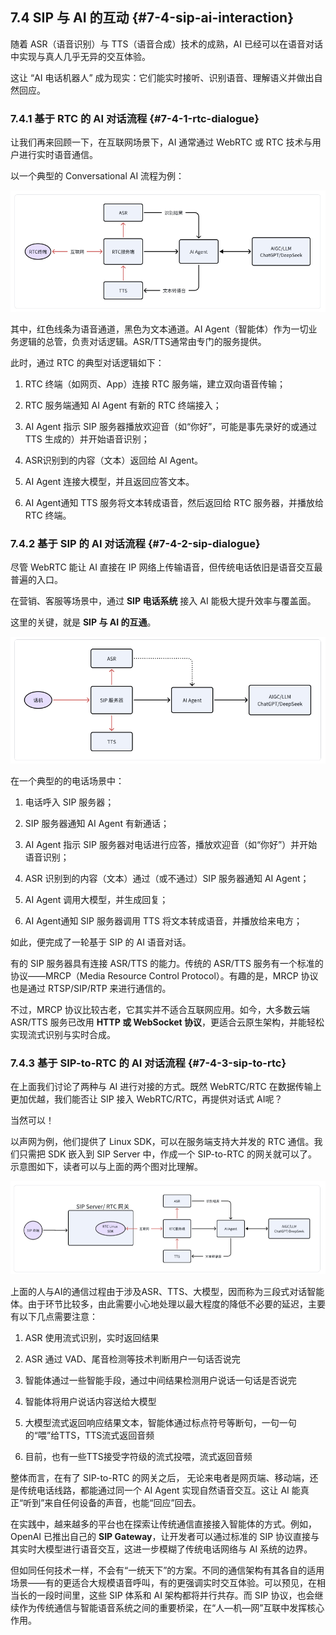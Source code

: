 ## 7.4 SIP 与 AI 的互动 {#7-4-sip-ai-interaction}
随着 ASR（语音识别）与 TTS（语音合成）技术的成熟，AI 已经可以在语音对话中实现与真人几乎无异的交互体验。

这让 “AI 电话机器人” 成为现实：它们能实时接听、识别语音、理解语义并做出自然回应。

### 7.4.1 基于 RTC 的 AI 对话流程  {#7-4-1-rtc-dialogue}
    

让我们再来回顾一下，在互联网场景下，AI 通常通过 WebRTC 或 RTC 技术与用户进行实时语音通信。

以一个典型的 Conversational AI 流程为例：

![alt text](../image/741-1.png)

其中，红色线条为语音通道，黑色为文本通道。AI Agent（智能体）作为一切业务逻辑的总管，负责对话逻辑。ASR/TTS通常由专门的服务提供。

此时，通过 RTC 的典型对话逻辑如下：

1. RTC 终端（如网页、App）连接 RTC 服务端，建立双向语音传输；
    
2. RTC 服务端通知 AI Agent 有新的 RTC 终端接入；
    
3. AI Agent 指示 SIP 服务器播放欢迎音（如“你好”，可能是事先录好的或通过 TTS 生成的）并开始语音识别；
    
4. ASR识别到的内容（文本）返回给 AI Agent。
    
5. AI Agent 连接大模型，并且返回应答文本。
    
6. AI Agent通知 TTS 服务将文本转成语音，然后返回给 RTC 服务器，并播放给 RTC 终端。
    

### 7.4.2 基于 SIP 的 AI 对话流程  {#7-4-2-sip-dialogue}
    

尽管 WebRTC 能让 AI 直接在 IP 网络上传输语音，但传统电话依旧是语音交互最普遍的入口。

在营销、客服等场景中，通过 **SIP 电话系统** 接入 AI 能极大提升效率与覆盖面。

这里的关键，就是 **SIP 与 AI 的互通**。

![alt text](../image/742-1.png)

在一个典型的的电话场景中：

1. 电话呼入 SIP 服务器；
    
2. SIP 服务器通知 AI Agent 有新通话；
    
3. AI Agent 指示 SIP 服务器对电话进行应答，播放欢迎音（如“你好”）并开始语音识别；
    
4. ASR 识别到的内容（文本）通过（或不通过）SIP 服务器通知 AI Agent；
    
5. AI Agent 调用大模型，并生成回复；
    
6. AI Agent通知 SIP 服务器调用 TTS 将文本转成语音，并播放给来电方；
    

如此，便完成了一轮基于 SIP 的 AI 语音对话。

有的 SIP 服务器具有连接 ASR/TTS 的能力。传统的 ASR/TTS 服务有一个标准的协议——MRCP（Media Resource Control Protocol）。有趣的是，MRCP 协议也是通过 RTSP/SIP/RTP 来进行通信的。

不过，MRCP 协议比较古老，它其实并不适合互联网应用。如今，大多数云端 ASR/TTS 服务已改用 **HTTP 或 WebSocket 协议**，更适合云原生架构，并能轻松实现流式识别与实时合成。

### 7.4.3 基于 SIP-to-RTC 的 AI 对话流程  {#7-4-3-sip-to-rtc}
    

在上面我们讨论了两种与 AI 进行对接的方式。既然 WebRTC/RTC 在数据传输上更加优越，我们能否让 SIP 接入 WebRTC/RTC，再提供对话式 AI呢？

当然可以！

以声网为例，他们提供了 Linux SDK，可以在服务端支持大并发的 RTC 通信。我们只需把 SDK 嵌入到 SIP Server 中，作成一个 SIP-to-RTC 的网关就可以了。示意图如下，读者可以与上面的两个图对比理解。

![alt text](../image/743-1.png)

上面的人与AI的通信过程由于涉及ASR、TTS、大模型，因而称为三段式对话智能体。由于环节比较多，由此需要小心地处理以最大程度的降低不必要的延迟，主要有以下几点需要注意：

1. ASR 使用流式识别，实时返回结果
    
2. ASR 通过 VAD、尾音检测等技术判断用户一句话否说完
    
3. 智能体通过一些智能手段，通过中间结果检测用户说话一句话是否说完
    
4. 智能体将用户说话内容送给大模型
    
5. 大模型流式返回响应结果文本，智能体通过标点符号等断句，一句一句的“喂”给TTS，TTS流式返回音频
    
6. 目前，也有一些TTS接受字符级的流式投喂，流式返回音频
    

整体而言，在有了 SIP-to-RTC 的网关之后， 无论来电者是网页端、移动端，还是传统电话线路，都能通过同一个 AI Agent 实现自然语音交互。这让 AI 能真正“听到”来自任何设备的声音，也能“回应”回去。

在实践中，越来越多的平台也在探索让传统通信直接接入智能体的方式。例如，OpenAI 已推出自己的 **SIP Gateway**，让开发者可以通过标准的 SIP 协议直接与其实时大模型进行语音交互，这进一步模糊了传统电话网络与 AI 系统的边界。

但如同任何技术一样，不会有“一统天下”的方案。不同的通信架构有其各自的适用场景——有的更适合大规模语音呼叫，有的更强调实时交互体验。可以预见，在相当长的一段时间里，这些 SIP 体系和 AI 架构都将并行共存。而 SIP 协议，也会继续作为传统通信与智能语音系统之间的重要桥梁，在“人—机—网”互联中发挥核心作用。